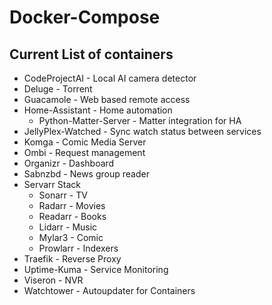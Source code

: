 # Docker-Compose

## Current List of containers

- CodeProjectAI - Local AI camera detector  
- Deluge - Torrent  
- Guacamole - Web based remote access  
- Home-Assistant - Home automation  
  - Python-Matter-Server - Matter integration for HA
- JellyPlex-Watched - Sync watch status between services
- Komga - Comic Media Server  
- Ombi - Request management  
- Organizr - Dashboard  
- Sabnzbd - News group reader  
- Servarr Stack  
  - Sonarr - TV  
  - Radarr - Movies  
  - Readarr - Books  
  - Lidarr - Music  
  - Mylar3 - Comic  
  - Prowlarr - Indexers  
- Traefik - Reverse Proxy  
- Uptime-Kuma - Service Monitoring  
- Viseron - NVR  
- Watchtower - Autoupdater for Containers  
